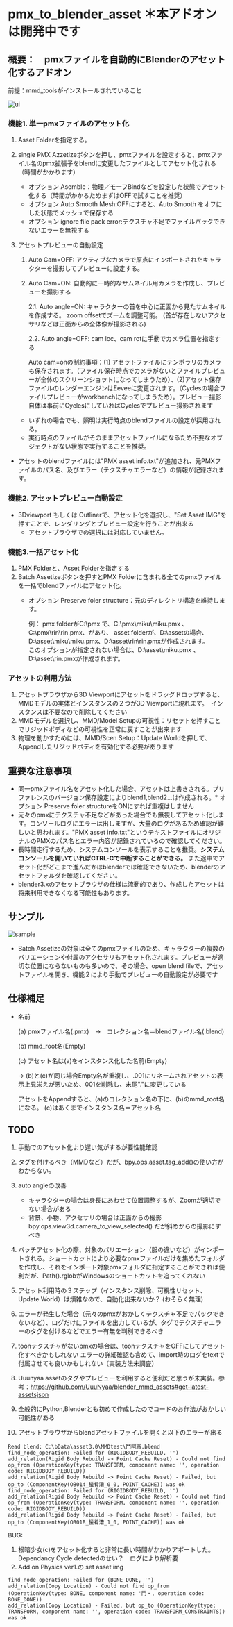 # pmx_to_blender_asset ＊本アドオンは開発中です

## 概要：　pmxファイルを自動的にBlenderのアセット化するアドオン
前提：mmd_toolsがインストールされていること

![ui](https://user-images.githubusercontent.com/44924233/147586613-118b4c7b-e1d7-40ca-aa77-718fa00622b3.jpg)

### 機能1. 単一pmxファイルのアセット化

1. Asset Folderを指定する。
1. single PMX Azzetizeボタンを押し、pmxファイルを設定すると、pmxファイル名のpmx拡張子をblendに変更したファイルとしてアセット化される（時間がかかります）

   - オプション Asemble：物理／モーフBindなどを設定した状態でアセット化する（時間がかかるためまずはOFFで試すことを推奨）
   - オプション Auto Smooth Mesh:OFFにすると、Auto Smooth をオフにした状態でメッシュで保存する
   - オプション ignore file pack error:テクスチャ不足でファイルパックできないエラーを無視する

1. アセットプレビューの自動設定
    1. Auto Cam=OFF: アクティブなカメラで原点にインポートされたキャラクターを撮影してプレビューに設定する。
    2. Auto Cam=ON: 自動的に一時的なサムネイル用カメラを作成し、プレビューを撮影する

        2.1.  Auto angle=ON: キャラクターの首を中心に正面から見たサムネイルを作成する。 zoom offsetでズームを調整可能。 (首が存在しないアクセサリなどは正面からの全体像が撮影される)

        2.2.  Auto angle=OFF: cam loc、cam rotに手動でカメラ位置を指定する

        Auto cam=onの制約事項：(1) アセットファイルにテンポラリのカメラも保存されます。（ファイル保存時点でカメラがないとファイルプレビューが全体のスクリーンショットになってしまうため）、(2)アセット保存ファイルのレンダーエンジンはEeveeに変更されます。（Cyclesの場合ファイルプレビューがworkbenchになってしまうため）。プレビュー撮影自体は事前にCyclesにしていればCyclesでプレビュー撮影されます

        
    - いずれの場合でも、照明は実行時点のblendファイルの設定が採用される。
    - 実行時点のファイルがそのままアセットファイルになるため不要なオブジェクトがない状態で実行することを推奨。

* アセットのblendファイルには"PMX asset info.txt"が追加され、元PMXファイルのパス名、及びエラー（テクスチャエラーなど）の情報が記録されます。

### 機能2. アセットプレビュー自動設定
- 3Dviewport もしくは Outlinerで、アセット化を選択し、"Set Asset IMG"を押すことで、レンダリングとプレビュー設定を行うことが出来る
    * アセットブラウザでの選択には対応していません。

### 機能3.一括アセット化
1. PMX Folderと、Asset Folderを指定する
2. Batch Assetizeボタンを押すとPMX Folderに含まれる全てのpmxファイルを一括でblendファイルにアセット化。
    * オプション Preserve foler structure：元のディレクトリ構造を維持します。

        例： pmx folderがC:\pmx で、C:\pmx\miku\miku.pmx 、C:\pmx\rin\rin.pmx、があり、
            asset folderが、D:\assetの場合、D:\asset\miku\miku.pmx、D:\asset\rin\rin.pmxが作成されます。<br>
            このオプションが指定されない場合は、D:\asset\miku.pmx 、D:\asset\rin.pmxが作成されます。


### アセットの利用方法
1. アセットブラウザから3D Viewportにアセットをドラッグドロップすると、MMDモデルの実体とインスタンスの２つが3D Viewportに現れます。　インスタンスは不要なので削除してください
2. MMDモデルを選択し、MMD/Model Setupの可視性：リセットを押すことでリジッドボディなどの可視性を正常に戻すことが出来ます
3. 物理を動かすためには、MMD/Scen Setup：Update Worldを押して、Appendしたリジッドボディを有効化する必要があります


## 重要な注意事項
- 同一pmxファイル名をアセット化した場合、アセットは上書きされる。プリファレンスのバージョン保存設定によりblend1,blend2...は作成される。* オプション Preserve foler structureをONにすれば重複はしません
- 元々のpmxにテクスチャ不足などがあった場合でも無視してアセット化します。コンソールログにエラーは出しますが、大量のログがあるため確認が難しいと思われます。"PMX asset info.txt"というテキストファイルにオリジナルのPMXのパス名とエラー内容が記録されているので確認してください。
- 長時間走行するため、システムコンソールを表示することを推奨。**システムコンソールを開いていればCTRL-Cで中断することができる。** また途中でアセット化がどこまで進んだかはblenderでは確認できないため、blenderのアセットフォルダを確認してください。
- blender3.xのアセットブラウザの仕様は流動的であり、作成したアセットは将来利用できなくなる可能性もあります。

## サンプル
![sample](https://user-images.githubusercontent.com/44924233/147364858-256338a0-434a-4998-8c2d-5d2891d097ac.jpg)

- Batch Assetizeの対象は全てのpmxファイルのため、キャラクターの複数のバリエーションや付属のアクセサリもアセット化されます。プレビューが適切な位置にならないものも多いので、その場合、open blend fileで、アセットファイルを開き、機能２により手動でプレビューの自動設定が必要です

## 仕様補足
- 名前

    (a) pmxファイル名(.pmx)　→　コレクション名＝blendファイル名(.blend)

    (b) mmd_root名(Empty)

    (c) アセット名は(a)をインスタンス化した名前(Empty)
    
    → (b)と(c)が同じ場合Empty名が重複し、.001にリネームされアセットの表示上見栄えが悪いため、001を削除し、末尾"."に変更している

    アセットをAppendすると、(a)のコレクション名の下に、(b)のmmd_root名になる。 (c)はあくまでインスタンス名＝アセット名

## TODO
1. 手動でのアセット化より遅い気がするが要性能確認
1. タグを付けるべき（MMDなど）だが、bpy.ops.asset.tag_add()の使い方がわからない。
1. auto angleの改善
    - キャラクターの場合は身長にあわせて位置調整するが、Zoomが適切でない場合がある
    - 背景、小物、アクセサリの場合は正面からの撮影 bpy.ops.view3d.camera_to_view_selected() だが斜めからの撮影にすべき

1. バッチアセット化の際、対象のバリエーション（服の違いなど）がインポートされる。ショートカットにより必要なpmxファイルだけを集めたフォルダを作成し、それをインポート対象pmxフォルダに指定することができれば便利だが、Path().rglobがWindowsのショートカットを追ってくれない
1. アセット利用時の３ステップ（インスタンス削除、可視性リセット、Update World）は煩雑なので、自動化出来ないか？ (おそらく無理)
1. エラーが発生した場合（元々のpmxがおかしくテクスチャ不足でパックできないなど）、ログだけにファイルを出力しているが、タグでテクスチャエラーのタグを付けるなどでエラー有無を判別できるべき
1. toonテクスチャがないpmxの場合は、toonテクスチャをOFFにしてアセット化すべきかもしれない
  エラーの詳細確認も含めて、import時のログをtextで付属させても良いかもしれない（実装方法未調査）
1. Uuunyaa assetのタグやプレビューを利用すると便利だと思うが未実装。参考：https://github.com/UuuNyaa/blender_mmd_assets#get-latest-assetsjson
1. 全般的にPython,Blenderとも初めて作成したのでコードのお作法がおかしい可能性がある
1. アセットブラウザからblendアセットファイルを開くと以下のエラーが出る
```
Read blend: C:\bData\asset3.0\MMDtest\鬥呵廠.blend
find_node_operation: Failed for (RIGIDBODY_REBUILD, '')
add_relation(Rigid Body Rebuild -> Point Cache Reset) - Could not find op_from (OperationKey(type: TRANSFORM, component name: '', operation code: RIGIDBODY_REBUILD))
add_relation(Rigid Body Rebuild -> Point Cache Reset) - Failed, but op_to (ComponentKey(OB014_蜑肴漕_0_0, POINT_CACHE)) was ok
find_node_operation: Failed for (RIGIDBODY_REBUILD, '')
add_relation(Rigid Body Rebuild -> Point Cache Reset) - Could not find op_from (OperationKey(type: TRANSFORM, component name: '', operation code: RIGIDBODY_REBUILD))
add_relation(Rigid Body Rebuild -> Point Cache Reset) - Failed, but op_to (ComponentKey(OB01B_蜑肴漕_1_0, POINT_CACHE)) was ok
```

BUG:
1. 根暗少女(c)をアセット化すると非常に長い時間がかかりアボートした。Dependancy Cycle detectedのせい？　ログにより解析要
1. Add on Physics ver1.の set asset img
```
find_node_operation: Failed for (BONE_DONE, '')
add_relation(Copy Location) - Could not find op_from (OperationKey(type: BONE, component name: '鬥・, operation code: BONE_DONE))
add_relation(Copy Location) - Failed, but op_to (OperationKey(type: TRANSFORM, component name: '', operation code: TRANSFORM_CONSTRAINTS)) was ok
```
